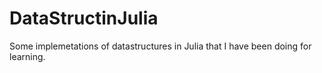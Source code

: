 # DataStructinJulia
Some implemetations of datastructures in Julia that I have been doing for learning.
